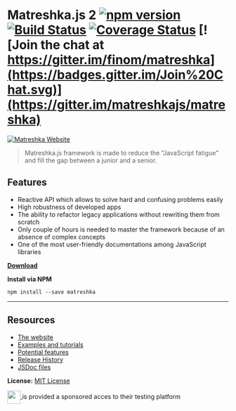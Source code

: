 # Matreshka.js 2 [![npm version](https://badge.fury.io/js/matreshka.svg)](https://badge.fury.io/js/matreshka) [![Build Status](https://travis-ci.org/matreshkajs/matreshka.svg)](https://travis-ci.org/matreshkajs/matreshka) [![Coverage Status](https://coveralls.io/repos/github/matreshkajs/matreshka/badge.svg?branch=master)](https://coveralls.io/github/matreshkajs/matreshka?branch=master) [![Join the chat at https://gitter.im/finom/matreshka](https://badges.gitter.im/Join%20Chat.svg)](https://gitter.im/matreshkajs/matreshka)

[![Matreshka Website](http://matreshka.io/img/mk5-logo_full-vert.svg)](http://matreshka.io)

> Matreshka.js framework is made to reduce the "JavaScript fatigue" and fill the gap between a junior and a senior.

## Features
- Reactive API which allows to solve hard and confusing problems easily
- High robustness of developed apps
- The ability to refactor legacy applications without rewriting them from scratch
- Only couple of hours is needed to master the framework because of an absence of complex concepts
- One of the most user-friendly documentations among JavaScript libraries

**[Download](https://github.com/matreshkajs/matreshka/tree/gh-pages)**

**Install via NPM**
```
npm install --save matreshka
```

-----------------------------------

## Resources
- [The website](http://matreshka.io)
- [Examples and tutorials](https://github.com/matreshkajs/examples-and-tutorials)
- [Potential features](https://trello.com/b/E5KcQESk/matreshka-js-features)
- [Release History](https://github.com/matreshkajs/matreshka/releases)
- [JSDoc files](https://github.com/matreshkajs/matreshka.io/tree/master/doc)

**License:** [MIT License](https://raw.github.com/finom/matreshka/master/LICENSE)



<a href="https://www.browserstack.com/" target="_blank">
    <img src="https://matreshka.io/img/logos/browserstack.svg" height="30" valign="middle">
</a> is provided a sponsored acces to their testing platform
